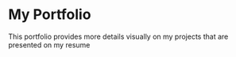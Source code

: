 # My Portfolio

This portfolio provides more details visually on my projects that are presented on my resume

